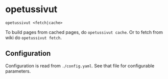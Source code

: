 # opetussivut

    opetussivut <fetch|cache>

To build pages from cached pages, do `opetussivut cache`. Or to fetch from wiki
do `opetussivut fetch`.

## Configuration

Configuration is read from `./config.yaml`. See that file for configurable
parameters.
